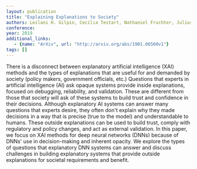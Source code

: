 ```yaml
---
layout: publication
title: "Explaining Explanations to Society"
authors: Leilani H. Gilpin, Cecilia Testart, Nathaniel Fruchter, Julius Adebayo
conference: 
year: 2019
additional_links: 
   - {name: "ArXiv", url: "http://arxiv.org/abs/1901.06560v1"}
tags: []
---
```

There is a disconnect between explanatory artificial intelligence (XAI)
methods and the types of explanations that are useful for and demanded by
society (policy makers, government officials, etc.) Questions that experts in
artificial intelligence (AI) ask opaque systems provide inside explanations,
focused on debugging, reliability, and validation. These are different from
those that society will ask of these systems to build trust and confidence in
their decisions. Although explanatory AI systems can answer many questions that
experts desire, they often don't explain why they made decisions in a way that
is precise (true to the model) and understandable to humans. These outside
explanations can be used to build trust, comply with regulatory and policy
changes, and act as external validation. In this paper, we focus on XAI methods
for deep neural networks (DNNs) because of DNNs' use in decision-making and
inherent opacity. We explore the types of questions that explanatory DNN
systems can answer and discuss challenges in building explanatory systems that
provide outside explanations for societal requirements and benefit.